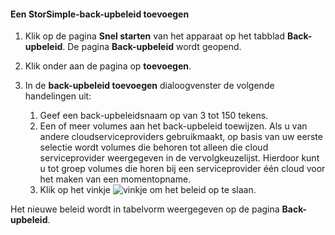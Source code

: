 
<!--author=alkohli last changed: 9/11/15-->

#### <a name="to-add-a-storsimple-backup-policy"></a>Een StorSimple-back-upbeleid toevoegen
1. Klik op de pagina **Snel starten** van het apparaat op het tabblad **Back-upbeleid**. De pagina **Back-upbeleid** wordt geopend.
2. Klik onder aan de pagina op **toevoegen**.
3. In de **back-upbeleid toevoegen** dialoogvenster de volgende handelingen uit:
   
   1. Geef een back-upbeleidsnaam op van 3 tot 150 tekens.
   2. Een of meer volumes aan het back-upbeleid toewijzen. Als u van andere cloudserviceproviders gebruikmaakt, op basis van uw eerste selectie wordt volumes die behoren tot alleen die cloud serviceprovider weergegeven in de vervolgkeuzelijst. Hierdoor kunt u tot groep volumes die horen bij een serviceprovider één cloud voor het maken van een momentopname.
   3. Klik op het vinkje ![vinkje](./media/storsimple-add-backup-policy/HCS_CheckIcon-include.png) om het beleid op te slaan.

Het nieuwe beleid wordt in tabelvorm weergegeven op de pagina **Back-upbeleid**.

